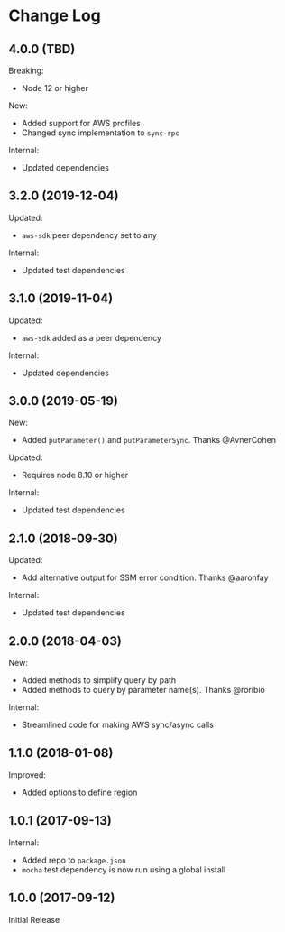# Change Log

## 4.0.0 (TBD)

Breaking:

* Node 12 or higher

New:

* Added support for AWS profiles
* Changed sync implementation to `sync-rpc`

Internal:

* Updated dependencies

## 3.2.0 (2019-12-04)

Updated:

* `aws-sdk` peer dependency set to any

Internal:

* Updated test dependencies

## 3.1.0 (2019-11-04)

Updated:

* `aws-sdk` added as a peer dependency

Internal:

* Updated dependencies


## 3.0.0 (2019-05-19)

New:

* Added `putParameter()` and `putParameterSync`. Thanks @AvnerCohen

Updated:

* Requires node 8.10 or higher

Internal:

* Updated test dependencies

## 2.1.0 (2018-09-30)

Updated:

* Add alternative output for SSM error condition. Thanks @aaronfay

Internal:

* Updated test dependencies


## 2.0.0 (2018-04-03)

New:

* Added methods to simplify query by path
* Added methods to query by parameter name(s). Thanks @roribio

Internal:

* Streamlined code for making AWS sync/async calls


## 1.1.0 (2018-01-08)

Improved:

* Added options to define region

## 1.0.1 (2017-09-13)

Internal:

* Added repo to `package.json`
* `mocha` test dependency is now run using a global install

## 1.0.0 (2017-09-12)

Initial Release
